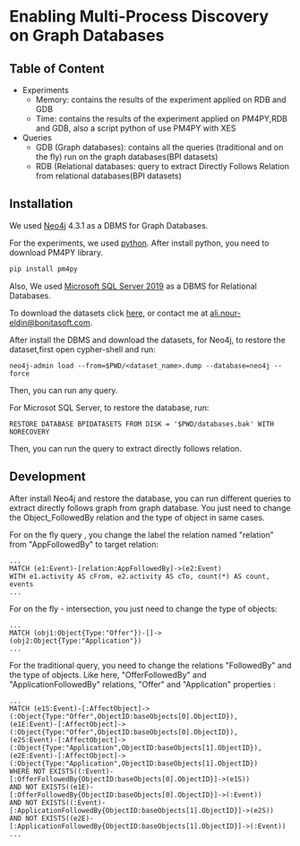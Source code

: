 # Enabling Multi-Process Discovery on Graph Databases
## Table of Content

<ul>
<li>Experiments
<ul>
<li>Memory: contains the results of the experiment applied on RDB and GDB</li>
<li>Time: contains the results of the experiment applied on PM4PY,RDB and GDB, also a script python of use PM4PY with XES</li>
</ul>
</li>
<li>Queries
<ul>
<li>GDB (Graph databases): contains all the queries (traditional and on the fly) run on the graph databases(BPI datasets)</li>
<li>RDB (Relational databases: query to extract Directly Follows Relation from relational databases(BPI datasets)</li>
</ul>
</li>
</ul>

## Installation

We used [Neo4j](https://neo4j.com/) 4.3.1 as a DBMS for Graph Databases.

For the experiments, we used [python](https://www.python.org/).
After install python, you need to download PM4PY library.
```sh
pip install pm4py
```
Also, We used [Microsoft SQL Server 2019](https://www.microsoft.com/en-us/sql-server/sql-server-downloads) as a DBMS for Relational Databases. 


To download the datasets click [here](https://drive.google.com/drive/folders/1Zo23Uidml6z8P_u_WiFYqeA-RskMTc1T?usp=sharing), or contact me at ali.nour-eldin@bonitasoft.com.

After install the DBMS and download the datasets, for Neo4j, to restore the dataset,first open cypher-shell and run:
```
neo4j-admin load --from=$PWD/<dataset_name>.dump --database=neo4j --force
```
Then, you can run any query.


For Microsot SQL Server, to restore the database, run:
```
RESTORE DATABASE BPIDATASETS FROM DISK = '$PWD/databases.bak' WITH NORECOVERY
```
Then, you can run the query to extract directly follows relation.

## Development
After install Neo4j and restore the database, you can run different queries to extract directly follows graph from graph database. You just need to change the Object_FollowedBy relation and the type of object in same cases.

For on the fly query , you change the label the relation named "relation" from "AppFollowedBy" to target relation: 
```
...
MATCH (e1:Event)-[relation:AppFollowedBy]->(e2:Event)
WITH e1.activity AS cFrom, e2.activity AS cTo, count(*) AS count, events
...
```

For on the fly - intersection, you just need to change the type of objects:
```
...
MATCH (obj1:Object{Type:"Offer"})-[]->(obj2:Object{Type:"Application"})
...
```
For the traditional query, you need to change the relations "FollowedBy" and the type of objects. Like here, "OfferFollowedBy" and "ApplicationFollowedBy" relations, "Offer" and "Application" properties :
```
...
MATCH (e1S:Event)-[:AffectObject]->(:Object{Type:"Offer",ObjectID:baseObjects[0].ObjectID}),
(e1E:Event)-[:AffectObject]->(:Object{Type:"Offer",ObjectID:baseObjects[0].ObjectID}),
(e2S:Event)-[:AffectObject]->(:Object{Type:"Application",ObjectID:baseObjects[1].ObjectID}),
(e2E:Event)-[:AffectObject]->(:Object{Type:"Application",ObjectID:baseObjects[1].ObjectID})
WHERE NOT EXISTS((:Event)-[:OfferFollowedBy{ObjectID:baseObjects[0].ObjectID}]->(e1S)) 
AND NOT EXISTS((e1E)-[:OfferFollowedBy{ObjectID:baseObjects[0].ObjectID}]->(:Event)) 
AND NOT EXISTS((:Event)-[:ApplicationFollowedBy{ObjectID:baseObjects[1].ObjectID}]->(e2S)) 
AND NOT EXISTS((e2E)-[:ApplicationFollowedBy{ObjectID:baseObjects[1].ObjectID}]->(:Event)) 
...
```

